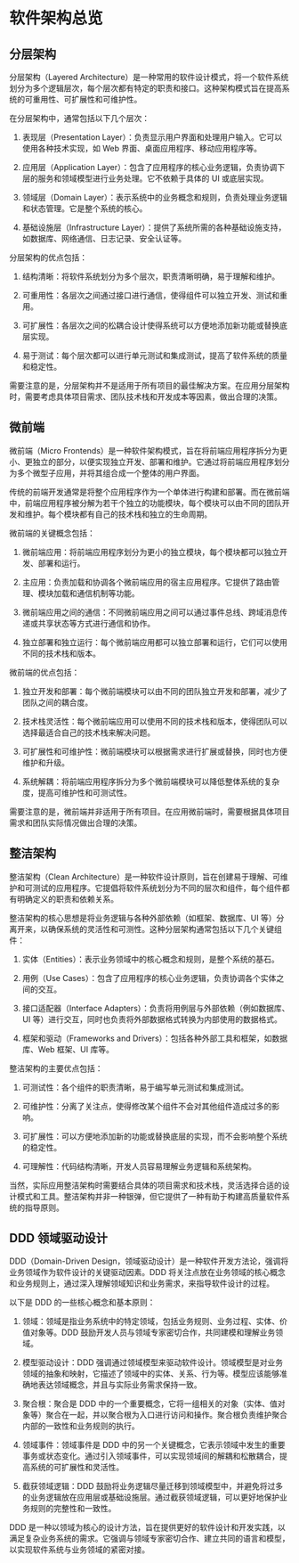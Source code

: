 # 软件架构总览

## 分层架构

分层架构（Layered Architecture）是一种常用的软件设计模式，将一个软件系统划分为多个逻辑层次，每个层次都有特定的职责和接口。这种架构模式旨在提高系统的可重用性、可扩展性和可维护性。

在分层架构中，通常包括以下几个层次：

1. 表现层（Presentation Layer）：负责显示用户界面和处理用户输入。它可以使用各种技术实现，如 Web 界面、桌面应用程序、移动应用程序等。

2. 应用层（Application Layer）：包含了应用程序的核心业务逻辑，负责协调下层的服务和领域模型进行业务处理。它不依赖于具体的 UI 或底层实现。

3. 领域层（Domain Layer）：表示系统中的业务概念和规则，负责处理业务逻辑和状态管理。它是整个系统的核心。

4. 基础设施层（Infrastructure Layer）：提供了系统所需的各种基础设施支持，如数据库、网络通信、日志记录、安全认证等。

分层架构的优点包括：

1. 结构清晰：将软件系统划分为多个层次，职责清晰明确，易于理解和维护。

2. 可重用性：各层次之间通过接口进行通信，使得组件可以独立开发、测试和重用。

3. 可扩展性：各层次之间的松耦合设计使得系统可以方便地添加新功能或替换底层实现。

4. 易于测试：每个层次都可以进行单元测试和集成测试，提高了软件系统的质量和稳定性。

需要注意的是，分层架构并不是适用于所有项目的最佳解决方案。在应用分层架构时，需要考虑具体项目需求、团队技术栈和开发成本等因素，做出合理的决策。

## 微前端

微前端（Micro Frontends）是一种软件架构模式，旨在将前端应用程序拆分为更小、更独立的部分，以便实现独立开发、部署和维护。它通过将前端应用程序划分为多个微型子应用，并将其组合成一个整体的用户界面。

传统的前端开发通常是将整个应用程序作为一个单体进行构建和部署。而在微前端中，前端应用程序被分解为若干个独立的功能模块，每个模块可以由不同的团队开发和维护。每个模块都有自己的技术栈和独立的生命周期。

微前端的关键概念包括：

1. 微前端应用：将前端应用程序划分为更小的独立模块，每个模块都可以独立开发、部署和运行。

2. 主应用：负责加载和协调各个微前端应用的宿主应用程序。它提供了路由管理、模块加载和通信机制等功能。

3. 微前端应用之间的通信：不同微前端应用之间可以通过事件总线、跨域消息传递或共享状态等方式进行通信和协作。

4. 独立部署和独立运行：每个微前端应用都可以独立部署和运行，它们可以使用不同的技术栈和版本。

微前端的优点包括：

1. 独立开发和部署：每个微前端模块可以由不同的团队独立开发和部署，减少了团队之间的耦合度。

2. 技术栈灵活性：每个微前端应用可以使用不同的技术栈和版本，使得团队可以选择最适合自己的技术栈来解决问题。

3. 可扩展性和可维护性：微前端模块可以根据需求进行扩展或替换，同时也方便维护和升级。

4. 系统解耦：将前端应用程序拆分为多个微前端模块可以降低整体系统的复杂度，提高可维护性和可测试性。

需要注意的是，微前端并非适用于所有项目。在应用微前端时，需要根据具体项目需求和团队实际情况做出合理的决策。

## 整洁架构

整洁架构（Clean Architecture）是一种软件设计原则，旨在创建易于理解、可维护和可测试的应用程序。它提倡将软件系统划分为不同的层次和组件，每个组件都有明确定义的职责和依赖关系。

整洁架构的核心思想是将业务逻辑与各种外部依赖（如框架、数据库、UI 等）分离开来，以确保系统的灵活性和可测性。这种分层架构通常包括以下几个关键组件：

1. 实体（Entities）：表示业务领域中的核心概念和规则，是整个系统的基石。

2. 用例（Use Cases）：包含了应用程序的核心业务逻辑，负责协调各个实体之间的交互。

3. 接口适配器（Interface Adapters）：负责将用例层与外部依赖（例如数据库、UI 等）进行交互，同时也负责将外部数据格式转换为内部使用的数据格式。

4. 框架和驱动（Frameworks and Drivers）：包括各种外部工具和框架，如数据库、Web 框架、UI 库等。

整洁架构的主要优点包括：

1. 可测试性：各个组件的职责清晰，易于编写单元测试和集成测试。

2. 可维护性：分离了关注点，使得修改某个组件不会对其他组件造成过多的影响。

3. 可扩展性：可以方便地添加新的功能或替换底层的实现，而不会影响整个系统的稳定性。

4. 可理解性：代码结构清晰，开发人员容易理解业务逻辑和系统架构。

当然，实际应用整洁架构时需要结合具体的项目需求和技术栈，灵活选择合适的设计模式和工具。整洁架构并非一种银弹，但它提供了一种有助于构建高质量软件系统的指导原则。

## DDD 领域驱动设计

DDD（Domain-Driven Design，领域驱动设计）是一种软件开发方法论，强调将业务领域作为软件设计的关键驱动因素。DDD 将关注点放在业务领域的核心概念和业务规则上，通过深入理解领域知识和业务需求，来指导软件设计的过程。

以下是 DDD 的一些核心概念和基本原则：

1. 领域：领域是指业务系统中的特定领域，包括业务规则、业务过程、实体、价值对象等。DDD 鼓励开发人员与领域专家密切合作，共同建模和理解业务领域。

2. 模型驱动设计：DDD 强调通过领域模型来驱动软件设计。领域模型是对业务领域的抽象和映射，它描述了领域中的实体、关系、行为等。模型应该能够准确地表达领域概念，并且与实际业务需求保持一致。

3. 聚合根：聚合是 DDD 中的一个重要概念，它将一组相关的对象（实体、值对象等）聚合在一起，并以聚合根为入口进行访问和操作。聚合根负责维护聚合内部的一致性和业务规则的执行。

4. 领域事件：领域事件是 DDD 中的另一个关键概念，它表示领域中发生的重要事务或状态变化。通过引入领域事件，可以实现领域间的解耦和松散耦合，提高系统的可扩展性和灵活性。

5. 截获领域逻辑：DDD 鼓励将业务逻辑尽量迁移到领域模型中，并避免将过多的业务逻辑放在应用层或基础设施层。通过截获领域逻辑，可以更好地保护业务规则的完整性和一致性。

DDD 是一种以领域为核心的设计方法，旨在提供更好的软件设计和开发实践，以满足复杂业务系统的需求。它强调与领域专家密切合作、建立共同的语言和模型，以实现软件系统与业务领域的紧密对接。
